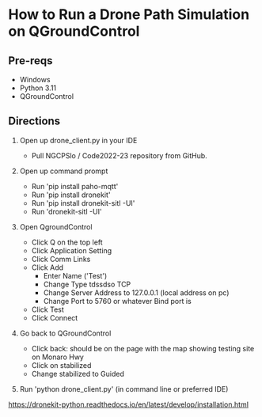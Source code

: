 # How to Run a Drone Path Simulation on QGroundControl
## Pre-reqs
- Windows
- Python 3.11
- QGroundControl

## Directions
1. Open up drone_client.py in your IDE
	- Pull NGCPSlo / Code2022-23 repository from GitHub.

2. Open up command prompt
	- Run 'pip install paho-mqtt'
	- Run 'pip install dronekit'
	- Run 'pip install dronekit-sitl -UI'
	- Run 'dronekit-sitl -UI'

3. Open QgroundControl
	- Click Q on the top left
	- Click Application Setting
	- Click Comm Links
	- Click Add
		- Enter Name ('Test')
		- Change Type tdssdso TCP
		- Change Server Address to 127.0.0.1 (local address on pc)
		- Change Port to 5760 or whatever Bind port is
	- Click Test
	- Click Connect
	
5. Go back to QGroundControl
	- Click back: should be on the page with the map showing testing site on Monaro Hwy
	- Click on stabilized
	- Change stabilized to Guided

6. Run 'python drone_client.py' (in command line or preferred IDE)

https://dronekit-python.readthedocs.io/en/latest/develop/installation.html
